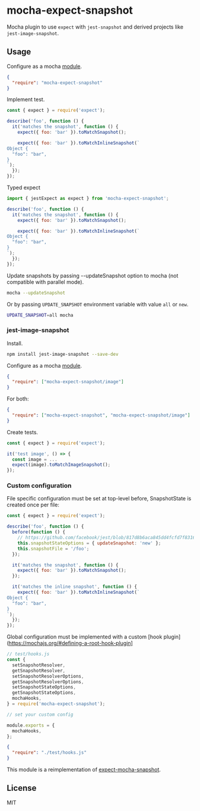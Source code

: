 # mocha-expect-snapshot

Mocha plugin to use `expect` with `jest-snapshot` and derived projects like `jest-image-snapshot`.

## Usage

Configure as a mocha [module](https://mochajs.org/#-require-module-r-module).

```json
{
  "require": "mocha-expect-snapshot"
}
```

Implement test.

```js
const { expect } = require('expect');

describe('foo', function () {
  it('matches the snapshot', function () {
    expect({ foo: 'bar' }).toMatchSnapshot();

    expect({ foo: 'bar' }).toMatchInlineSnapshot(`
Object {
  "foo": "bar",
}
`);
  });
});
```

Typed expect

```js
import { jestExpect as expect } from 'mocha-expect-snapshot';

describe('foo', function () {
  it('matches the snapshot', function () {
    expect({ foo: 'bar' }).toMatchSnapshot();

    expect({ foo: 'bar' }).toMatchInlineSnapshot(`
Object {
  "foo": "bar",
}
`);
  });
});
```

Update snapshots by passing --updateSnapshot option to mocha (not compatible with parallel mode).

```sh
mocha --updateSnapshot
```

Or by passing `UPDATE_SNAPSHOT` environment variable with value `all` or `new`.

```sh
UPDATE_SNAPSHOT=all mocha
```

### jest-image-snapshot

Install.

```sh
npm install jest-image-snapshot --save-dev
```

Configure as a mocha [module](https://mochajs.org/#-require-module-r-module).

```json
{
  "require": ["mocha-expect-snapshot/image"]
}
```

For both:

```json
{
  "require": ["mocha-expect-snapshot", "mocha-expect-snapshot/image"]
}
```

Create tests.

```js
const { expect } = require('expect');

it('test image', () => {
  const image = ...
  expect(image).toMatchImageSnapshot();
});
```

### Custom configuration

File specific configuration must be set at top-level before, SnapshotState is created once per file:

```js
const { expect } = require('expect');

describe('foo', function () {
  before(function () {
    // https://github.com/facebook/jest/blob/817d8b6aca845dd4fcfd7f8316293e69f3a116c5/packages/jest-snapshot/src/State.ts#L25-L30
    this.snapshotStateOptions = { updateSnapshot: 'new' };
    this.snapshotFile = '/foo';
  });

  it('matches the snapshot', function () {
    expect({ foo: 'bar' }).toMatchSnapshot();
  });

  it('matches the inline snapshot', function () {
    expect({ foo: 'bar' }).toMatchInlineSnapshot(`
Object {
  "foo": "bar",
}
`);
  });
});
```

Global configuration must be implemented with a custom [hook plugin](https://mochajs.org/#defining-a-root-hook-plugin]

```js
// test/hooks.js
const {
  setSnapshotResolver,
  getSnapshotResolver,
  setSnapshotResolverOptions,
  getSnapshotResolverOptions,
  setSnapshotStateOptions,
  getSnapshotStateOptions,
  mochaHooks,
} = require('mocha-expect-snapshot');

// set your custom config

module.exports = {
  mochaHooks,
};
```

```json
{
  "require": "./test/hooks.js"
}
```

This module is a reimplementation of [expect-mocha-snapshot](https://github.com/blogfoster/expect-mocha-snapshot).

## License

MIT
